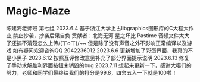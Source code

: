 # Magic-Maze
陈建海老师班
第七组
2023.6.4
基于浙江大学上古libgraphics图形库的C大程大作业,禁止抄袭，抄袭后果自负
贡献者：北海无河 星之坏比 Pastime
音频文件太大了还搞不清楚怎么上传/(ㄒoㄒ)/~~
但是除了没有声音之外不影响正常编译以及游戏
如有疑问欢迎咨询QQ 2042236012
2023.6.6
更新增加了彩蛋界面，我真的不是小黑子
2023.6.12
按照互评修改意见补充了部分界面提示说明
2023.6.13
修复了手动求解胜利界面按钮未销毁的bug
2023.7.11
想起来更新一下，感谢大噶们的努力，老师和同学们最终给我们的打分是99.8，四舍五入一下就是100啦！
